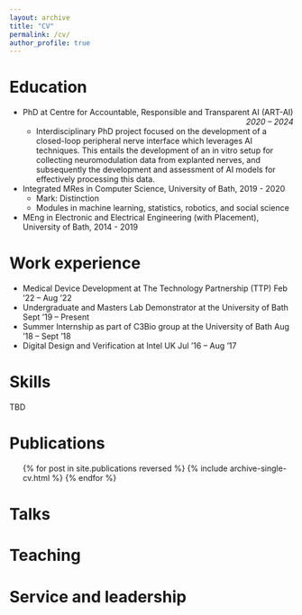 ```yaml
---
layout: archive
title: "CV"
permalink: /cv/
author_profile: true
---
```



Education
======
* PhD at Centre for Accountable, Responsible and Transparent AI (ART-AI) <div style="text-align: right"><i>2020 – 2024</i></div>
  * Interdisciplinary PhD project focused on the development of a closed-loop peripheral nerve interface which leverages AI techniques. This entails the development of an in vitro setup for collecting neuromodulation data from explanted nerves, and subsequently the development and assessment of AI models for effectively processing this data.
* Integrated MRes in Computer Science, University of Bath, 2019 - 2020
	* Mark: Distinction
	* Modules in machine learning, statistics, robotics, and social science
* MEng in Electronic and Electrical Engineering (with Placement), University of Bath, 2014 - 2019

Work experience
======
 * Medical Device Development at The Technology Partnership (TTP) Feb ’22 – Aug ’22
 * Undergraduate and Masters Lab Demonstrator at the University of Bath Sept ’19 – Present
 * Summer Internship as part of C3Bio group at the University of Bath Aug ’18 – Sept ’18
 * Digital Design and Verification at Intel UK Jul ’16 – Aug ’17
  
Skills
======
TBD

Publications
======
  <ul>{% for post in site.publications reversed %}
    {% include archive-single-cv.html %}
  {% endfor %}</ul>

Talks
======
<!--
  <ul>{% for post in site.talks %}
    {% include archive-single-talk-cv.html %}
  {% endfor %}</ul>
 --> 
  
Teaching
======
<!--
  <ul>{% for post in site.teaching %}
    {% include archive-single-cv.html %}
  {% endfor %}</ul>
 --> 
  
Service and leadership
======
